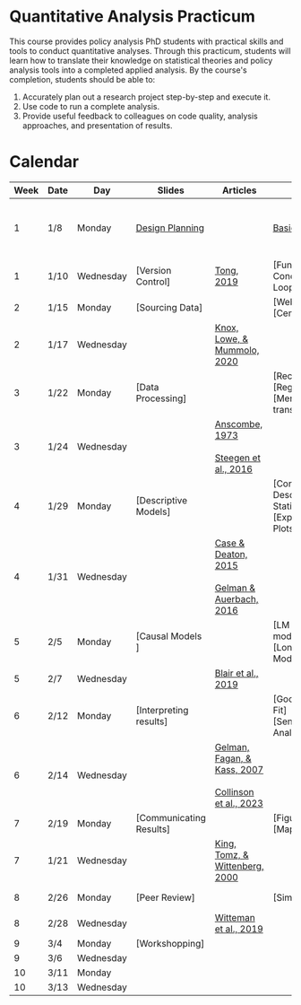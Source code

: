 # Quantitative Analysis Practicum

This course provides policy analysis PhD students with practical skills and tools to conduct quantitative analyses. Through this practicum, students will learn how to translate their knowledge on statistical theories and policy analysis tools into a completed applied analysis. By the course's completion, students should be able to:

1. Accurately plan out a research project step-by-step and execute it.
2. Use code to run a complete analysis.
3. Provide useful feedback to colleagues on code quality, analysis approaches, and presentation of results.


# Calendar

| Week | Date     | Day       | Slides                |   Articles                                                                                                                         | Code                                        | Resources                               |
|------|----------|-----------|-----------------------|------------------------------------------------------------------------------------------------------------------------------------|---------------------------------------------|-----------------------------------------|
| 1    | 1/8      | Monday    | [Design Planning](https://htmlpreview.github.io/?https://github.com/maxgriswold/Quantitative-Analysis-Practicum-2024/blob/main/slides/week_1/lecture_1_stable.html)   |                                                                                                                                      | [Basics of R](https://github.com/maxgriswold/Quantitative-Analysis-Practicum-2024/blob/main/code/week_1/r_basics.R)| ROS: Appendix A and HWT: Chapter 1 - 2  |
| 1    | 1/10     | Wednesday | [Version Control]     |  [Tong, 2019](readings/week_1/tong_2019.pdf)                                                                                       | [Functions, Conditionals, & Loops]          |                                         |
| 2    | 1/15     | Monday    | [Sourcing Data]       |                                                                                                                                    | [Webscrapping]<br>[Census API]              | ROS:Chapter 16                          |
| 2    | 1/17     | Wednesday |                       |  [Knox, Lowe, & Mummolo, 2020](readings/week_2/knox_lowe_mummolo_2020.pdf)                                                         |                                             |                                         |
| 3    | 1/22     | Monday    | [Data Processing]     |                                                                                                                                    | [Recoding]<br>[Regex]<br>[Merges and transformations]  | ROS:Chapter 12                          |
| 3    | 1/24     | Wednesday |                       | [Anscombe, 1973](readings/week_3/anscombe_1973.pdf)<br><br>[Steegen et al., 2016](readings/week_3/steegen_2016.pdf)                |                                             |                                         |
| 4    | 1/29     | Monday    | [Descriptive Models]|                                                                                                                                    | [Correlations & Descriptive Statistics]<br>[Exploratory Plots] | ROS: Chapter 2 |
| 4    | 1/31     | Wednesday |                       | [Case & Deaton, 2015](readings/week_4/case_deaton_2015.pdf)<br><br>[Gelman & Auerbach, 2016](readings/week_4/gelman_auerbach_2016.pdf)|                                             |                                         |
| 5    | 2/5      | Monday    | [Causal Models ]      |                                                                                                                                    |[LM and GLM models]<br>[Longitudinal Models] | ROS: Chapter 18 - 21 and Appendix B     |
| 5    | 2/7      | Wednesday |                       | [Blair et al., 2019](readings/week_5/blair_2019.pdf)                                                                              |                                             |                                         |
| 6    | 2/12     | Monday    | [Interpreting results] |                                                                                                                                    |[Goodness-of-Fit]<br>[Sensitivity Analyses]  | ROS:Chapter 11                          |                                         
| 6    | 2/14     | Wednesday |                       | [Gelman, Fagan, & Kass, 2007](readings/week_6/gelman_fagan_kass_2007.pdf)<br><br>[Collinson et al., 2023](readings/week_6/collinson_2023.pdf)|                                             |                                         |
| 7    | 2/19     | Monday    | [Communicating Results] |                                                                                                                                    |[Figures]<br>[Maps]                               | BDV                                     |
| 7    | 1/21     | Wednesday |                       |  [King, Tomz, & Wittenberg, 2000](readings/week_7/king_tomz_wittenberg_2000.pdf)                                                  |                                             |                                         |
| 8    | 2/26     | Monday    | [Peer Review]         |                                                                                                                                    |[Simulations]                                | ROS: Chapter 5                          |
| 8    | 2/28     | Wednesday |                       | [Witteman et al., 2019](readings/week_8/witteman_2019.pdf)                                                                         |                                             |                                         |
| 9    | 3/4      | Monday    | [Workshopping]        |                                                                                                                                    |                                             | EW                                      |
| 9    | 3/6      | Wednesday |                       |                                                                                                                                    |                                             |                                         |                  
| 10   | 3/11     | Monday    |                       |                                                                                                                                    |                                             |                                         |
| 10   | 3/13     | Wednesday |                       |                                                                                                                                    |                                             |                                         |
